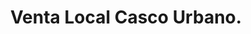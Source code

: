 ---
image: '/imgV/L/V Local calle belgrano.jpg'
title: 'Venta Local Casco Urbano.'
location: 'San Miguel del Monte'
price: '$$$'
ambientes: 'Consultar Ambientes'
banios: 'Consultar Baño'
habitaciones: 'Consultar Habitaciones'
info: 'Excelente inversion de Local ubicado en calle Belgrano entre Irigoyen y Rojas.'
---